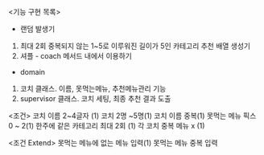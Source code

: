 <기능 구현 목록>

- 랜덤 발생기 
1. 최대 2회 중복되지 않는 1~5로 이루워진 길이가 5인 카테고리 추천 배열 생성기
2. 셔플 - coach 메서드 내에서 이용하기

- domain
1. 코치 클래스. 이름, 못먹는메뉴, 추천메뉴관리 기능
2. supervisor 클래스. 코치 세팅, 최종 추천 결과 도출


<조건>
코치 이름 2~4글자 (1)
코치 2명 ~5명(1)
코치 이름 중복(1)
못먹는 메뉴 픽스 0 ~ 2(1)
한주에 같은 카테고리 최대 2회 (1)
각 코치 중복 메뉴 x (1)

<조건 Extend>
못먹는 메뉴에 없는 메뉴 입력(1)
못먹는 메뉴 중복 입력
